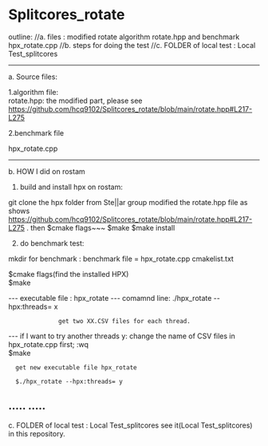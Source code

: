 # Splitcores_rotate
outline:
//a. files : modified rotate algorithm rotate.hpp and benchmark hpx_rotate.cpp
//b. steps for doing the test
//c. FOLDER of local test : Local Test_splitcores

-------------------------------------
a. Source files:

1.algorithm file:    
rotate.hpp: the modified part, please see https://github.com/hcq9102/Splitcores_rotate/blob/main/rotate.hpp#L217-L275 

2.benchmark file

hpx_rotate.cpp

------------------------------------------------------------------------------------------------------------------------
b. HOW I did on rostam

1. build and install hpx on rostam:

git clone the hpx folder from Ste||ar group
modified the rotate.hpp file as shows https://github.com/hcq9102/Splitcores_rotate/blob/main/rotate.hpp#L217-L275 .
then 
$cmake flags~~~
$make
$make install

2. do benchmark test:

mkdir for benchmark : 
                      benchmark file = hpx_rotate.cpp
                      cmakelist.txt
                      
$cmake flags(find the installed HPX)    
$make

--- executable file : hpx_rotate
--- comamnd line: ./hpx_rotate --hpx:threads= x

                  get two XX.CSV files for each thread.
                  
---  if I want to try another threads y: change the name of CSV files in hpx_rotate.cpp first; 
      :wq                
      $make
      
      get new executable file hpx_rotate
      
      $./hpx_rotate --hpx:threads= y

.....
.....
-------------------------------------------------------------------------------------------

c. FOLDER of local test : Local Test_splitcores
see it(Local Test_splitcores) in this repository.


